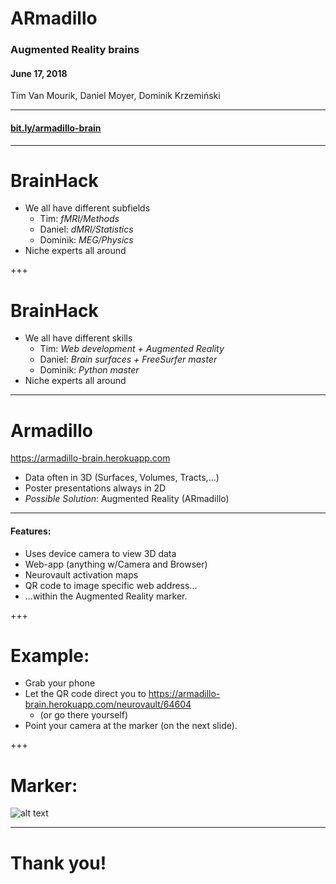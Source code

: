 # ARmadillo
### Augmented Reality brains
#### June 17, 2018
Tim Van Mourik, Daniel Moyer, Dominik Krzemiński

---

#### [bit.ly/armadillo-brain](bit.ly/armadillo-brain)
---

# BrainHack

* We all have different subfields
  * Tim: _fMRI/Methods_
  * Daniel: _dMRI/Statistics_
  * Dominik: _MEG/Physics_
* Niche experts all around

+++

# BrainHack

* We all have different skills
  * Tim: _Web development + Augmented Reality_
  * Daniel: _Brain surfaces + FreeSurfer master_
  * Dominik: _Python master_
* Niche experts all around

---

# Armadillo
https://armadillo-brain.herokuapp.com
* Data often in 3D (Surfaces, Volumes, Tracts,...)
* Poster presentations always in 2D
* *Possible Solution*: Augmented Reality (ARmadillo)

---

#### Features:
* Uses device camera to view 3D data
* Web-app (anything w/Camera and Browser)
* Neurovault activation maps
* QR code to image specific web address...
* ...within the Augmented Reality marker.


+++

# Example:
* Grab your phone
* Let the QR code direct you to https://armadillo-brain.herokuapp.com/neurovault/64604
  * (or go there yourself)
* Point your camera at the marker (on the next slide).

+++

# Marker:

![alt text](https://armadillo-brain.herokuapp.com/api/neurovault/64604/qr "QR code")


---

# Thank you!
